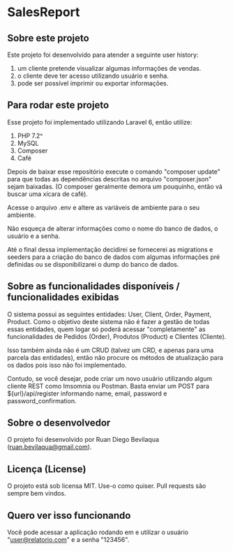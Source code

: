 # SalesReport

## Sobre este projeto

Este projeto foi desenvolvido para atender a seguinte user history: 
1. um cliente pretende visualizar algumas informações de vendas.
2. o cliente deve ter acesso utilizando usuário e senha.
3. pode ser possível imprimir ou exportar informações. 

## Para rodar este projeto

Esse projeto foi implementado utilizando Laravel 6, então utilize:

1. PHP 7.2^
2. MySQL
3. Composer
4. Café

Depois de baixar esse repositório execute o comando "composer update" para que todas as dependências descritas no arquivo "composer.json" sejam baixadas. (O composer geralmente demora um pouquinho, então vá buscar uma xícara de café).

Acesse o arquivo .env e altere as variáveis de ambiente para o seu ambiente.

Não esqueça de alterar informações como o nome do banco de dados, o usuário e a senha.

Até o final dessa implementação decidirei se fornecerei as migrations e seeders para a criação do banco de dados com algumas informações pré definidas ou se disponibilizarei o dump do banco de dados.

## Sobre as funcionalidades disponíveis / funcionalidades exibidas

O sistema possui as seguintes entidades: User, Client, Order, Payment, Product.
Como o objetivo deste sistema não é fazer a gestão de todas essas entidades, quem logar só poderá acessar "completamente" as funcionalidades de Pedidos (Order), Produtos (Product) e Clientes (Cliente).

Isso também ainda não é um CRUD (talvez um CRD, e apenas para uma parcela das entidades), então não procure os métodos de atualização para os dados pois isso não foi implementado.

Contudo, se você desejar, pode criar um novo usuário utilizando algum cliente REST como Imsomnia ou Postman. Basta enviar um POST para ${url}/api/register informando name, email, password e password_confirmation.

## Sobre o desenvolvedor

O projeto foi desenvolvido por Ruan Diego Bevilaqua (ruan.bevilaqua@gmail.com).

## Licença (License)

O projeto está sob licensa MIT. 
Use-o como quiser.
Pull requests são sempre bem vindos.

## Quero ver isso funcionando

Você pode acessar a aplicação rodando em <link> e utilizar o usuário "user@relatorio.com" e a senha "123456".